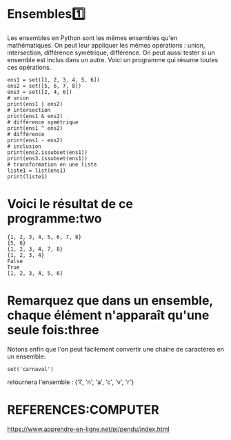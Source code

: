 
# Ensembles:one:

Les ensembles en Python sont les mêmes ensembles qu'en mathématiques. On peut leur appliquer
les mêmes opérations : union, intersection, différence symétrique, différence. On peut aussi tester si un ensemble est inclus dans un autre.
Voici un programme qui résume toutes ces opérations.

```
ens1 = set([1, 2, 3, 4, 5, 6])
ens2 = set([5, 6, 7, 8])
ens3 = set([2, 4, 6])
# union
print(ens1 | ens2)
# intersection
print(ens1 & ens2)
# différence symétrique
print(ens1 ^ ens2)
# différence
print(ens1 - ens2)
# inclusion
print(ens2.issubset(ens1))
print(ens3.issubset(ens1))
# transformation en une liste
liste1 = list(ens1)
print(liste1)
```

# Voici le résultat de ce programme:two

```
{1, 2, 3, 4, 5, 6, 7, 8}
{5, 6}
{1, 2, 3, 4, 7, 8}
{1, 2, 3, 4}
False
True
[1, 2, 3, 4, 5, 6]

```

# Remarquez que dans un ensemble, chaque élément n'apparaît qu'une seule fois:three

Notons enfin que l'on peut facilement convertir une chaîne de caractères en un ensemble:

```
set('carnaval')
```
retournera l'ensemble : {'l', 'n', 'a', 'c', 'v', 'r'}

# REFERENCES:COMPUTER 


https://www.apprendre-en-ligne.net/pj/pendu/index.html
